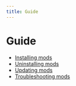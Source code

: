 ```yaml
---
title: Guide
---
```


# Guide

- [Installing mods](mods/guide/install)
- [Uninstalling mods](mods/guide/uninstall)
- [Updating mods](mods/guide/update)
- [Troubleshooting mods](mods/guide/troubleshooting)